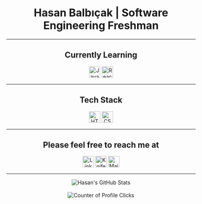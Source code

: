 <h1 align="center">Hasan Balbıçak | Software Engineering Freshman</h1>

***

<h2 align="center">Currently Learning</h2>

<p align="center">
  <img src="https://api.iconify.design/logos/javascript.svg" alt="JavaScript" height="30" width="30">
  <img src="https://api.iconify.design/logos/react.svg" alt="React" height="30" width="30">
</p>

***

<h2 align="center">Tech Stack</h2>

<p align="center">



  <img src="https://api.iconify.design/vscode-icons/file-type-html.svg" alt="HTML" height="30" width="30">
  <img src="https://api.iconify.design/vscode-icons/file-type-css.svg" alt="CSS" height="30" width="30">
</p>

***

<h2 align="center">Please feel free to reach me at</h2>

<p align="center">
  <a href="https://linkedin.com/in/hasanbalbicak" target="_blank"><img src="https://api.iconify.design/logos/linkedin-icon.svg" alt="LinkedIn" height="30" width="30"></a>
  <a href="https://hasanbalbicak.me" target="_blank"><img src="https://api.iconify.design/icon-park/browser.svg" alt="Knife pierced in a honey pot logo" height="30" width="30"></a>
  <a href="mailto:hasanhuseyinbalbicak@gmail.com"><img src="https://api.iconify.design/logos/google-gmail.svg" alt="Mail Envelope" height="30" width="auto"></a>
</p>

***

<div align="center">
  <img src="https://github-readme-stats.vercel.app/api?username=mrhonneynive&count_private=true&show_icons=true&theme=transparent" alt="Hasan's GitHub Stats">
</div>
<br>
<div align="center">
  <img src="https://komarev.com/ghpvc/?username=mrhonneynive" alt="Counter of Profile Clicks">
</div>


<!--
**mrhonneynive/mrhonneynive** is a ✨ _special_ ✨ repository because its `README.md` (this file) appears on your GitHub profile.

Here are some ideas to get you started:

- 🔭 I’m currently working on ...
- 👯 I’m looking to collaborate on ...
- 🤔 I’m looking for help with ...
- 💬 Ask me about ...
- 📫 How to reach me: ...
- 😄 Pronouns: ...
- ⚡ Fun fact: ...
-->
